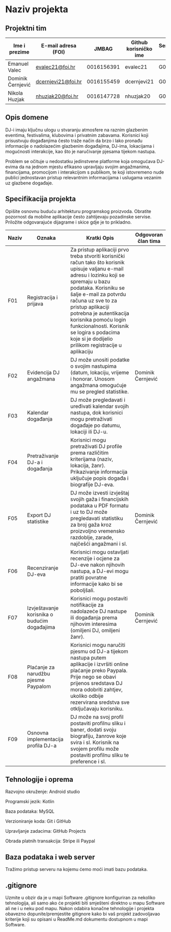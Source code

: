 # Naziv projekta 


## Projektni tim 

Ime i prezime | E-mail adresa (FOI) | JMBAG | Github korisničko ime | Seminarska grupa 
------------  | ------------------- | ----- | ----------------------| ----------------
Emanuel Valec | evalec21@foi.hr | 0016156391 | evalec21 | G02 
Dominik Černjević | dcernjevi21@foi.hr | 0016155459 | dcernjevi21 | G02 
Nikola Huzjak | nhuzjak20@foi.hr | 0016147728 | nhuzjak20 | G02 


## Opis domene 

DJ-i imaju ključnu ulogu u stvaranju atmosfere na raznim glazbenim eventima, festivalima, klubovima i privatnim zabavama. Korisnici koji prisustvuju događanjima često traže način da brzo i lako pronađu informacije o nadolazećim glazbenim događajima, DJ-ima, lokacijama i mogućnosti interakcije, kao što je naručivanje pjesama tijekom nastupa. 
 
Problem se očituje u nedostatku jedinstvene platforme koja omogućava DJ-evima da na jednom mjestu efikasno upravljaju svojim angažmanima, financijama, promocijom i interakcijom s publikom, te koji istovremeno nude publici jednostavan pristup relevantnim informacijama i uslugama vezanim uz glazbene događaje. 


## Specifikacija projekta 

Opišite osnovnu buduću arhitekturu programskog proizvoda. Obratite pozornost da mobilne aplikacije često zahtijevaju pozadinske servise. Priložite odgovarajuće dijagrame i skice gdje je to prikladno.  

| Naziv      | Oznaka | Kratki Opis | Odgovoran član tima |
| ----------- | ----------- | ----| ---------------------|
| F01      | Registracija i prijava | Za pristup aplikaciji prvo treba stvoriti korisnički račun tako što korisnik upisuje valjanu e-mail adresu i lozinku koji se spremaju u bazu podataka. Korisniku se šalje e-mail za potvrdu računa uz sve to za pristup aplikaciji potrebna je autentikacija korisnika pomoću login funkcionalnosti. Korisnik se logira s podacima koje si je dodijelio prilikom registracije u aplikaciju ||
| F02  | Evidencija DJ angažmana | DJ može unositi podatke o svojim nastupima (datum, lokaciju, vrijeme i honorar. Unosom angažmana omogućuje mu se pregled statistike. | Dominik Černjević |
| F03| Kalendar događanja | DJ može pregledavati i uređivati kalendar svojih nastupa, dok korisnici mogu pretraživati događaje po datumu, lokaciji ili DJ-u. | |
|F04| Pretraživanje DJ-a i događanja | Korisnici mogu pretraživati DJ profile prema različitim kriterijama (naziv, lokacija, žanr). Prikazivanje informacija uključuje popis događa i biografije DJ-eva. | |
|F05| Export DJ statistike | DJ može izvesti izvještaj svojih gaža i financijskih podataka u PDF formatu i uz to DJ može pregledavati statistiku za broj gaža kroz proizvoljno vremensko razdoblje, zarade, najčešći angažmani i sl. | Dominik Černjević |
|F06 | Recenziranje DJ-eva | Korisnici mogu ostavljati recenzije i ocjene za DJ-eve nakon njihovih nastupa, a DJ-evi mogu pratiti povratne informacije kako bi se poboljšali.||
|F07 | Izvještavanje korisnika o budućim događajima | Korisnici mogu postaviti notifikacije za nadolazeće DJ nastupe ili događanja prema njihovim interesima (omiljeni DJ, omiljeni žanr). | Dominik Černjević |
|F08 | Plaćanje za narudžbu pjesme Paypalom | Korisnici mogu naručiti pjesmu od DJ-a tijekom nastupa putem aplikacije i izvršiti online plaćanje preko Paypala. Prije nego se obavi prijenos sredstava DJ mora odobriti zahtjev, ukoliko odbije rezervirana sredstva sve otključavaju korisniku. | |
|F09 | Osnovna implementacija profila DJ-a | DJ može na svoj profil postaviti profilnu sliku i baner, dodati svoju biografiju, žanrove koje svira i sl. Korisnik na svojem profilu može postaviti profilnu sliku te preference i sl. | |


## Tehnologije i oprema 

Razvojno okruženje: Android studio

Programski jezik: Kotlin

Baza podataka: MySQL

Verzioniranje koda: Git i GitHub

Upravljanje zadacima: GitHub Projects

Obrada platnih transakcija: Stripe ili Paypal

 

## Baza podataka i web server 

Tražimo pristup serveru na kojemu ćemo moći imati bazu podataka.

## .gitignore 

Uzmite u obzir da je u mapi Software .gitignore konfiguriran za nekoliko tehnologija, ali samo ako će projekti biti smješteni direktno u mapu Software ali ne i u neku pod mapu. Nakon odabira konačne tehnologije i projekta obavezno dopunite/premjestite gitignore kako bi vaš projekt zadovoljavao kriterije koji su opisani u ReadMe.md dokumentu dostupnom u mapi Software. 
